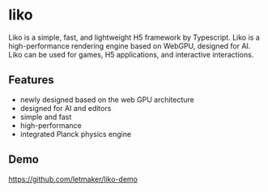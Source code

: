 # liko
Liko is a simple, fast, and lightweight H5 framework by Typescript.
Liko is a high-performance rendering engine based on WebGPU, designed for AI.
Liko can be used for games, H5 applications, and interactive interactions.

## Features
- newly designed based on the web GPU architecture
- designed for AI and editors
- simple and fast
- high-performance
- integrated Planck physics engine

## Demo
https://github.com/letmaker/liko-demo